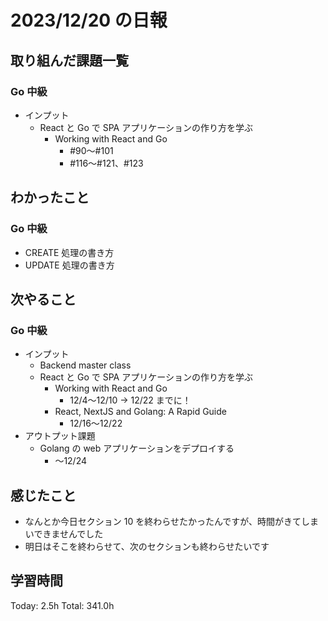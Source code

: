 # 2023/12/20 の日報

## 取り組んだ課題一覧

### Go 中級

- インプット
  - React と Go で SPA アプリケーションの作り方を学ぶ
    - Working with React and Go
      - #90〜#101
      - #116〜#121、#123

## わかったこと

### Go 中級

- CREATE 処理の書き方
- UPDATE 処理の書き方

## 次やること

### Go 中級

- インプット
  - Backend master class
  - React と Go で SPA アプリケーションの作り方を学ぶ
    - Working with React and Go
      - 12/4〜12/10 → 12/22 までに！
    - React, NextJS and Golang: A Rapid Guide
      - 12/16〜12/22
- アウトプット課題
  - Golang の web アプリケーションをデプロイする
    - 〜12/24

## 感じたこと

- なんとか今日セクション 10 を終わらせたかったんですが、時間がきてしまいできませんでした
- 明日はそこを終わらせて、次のセクションも終わらせたいです

## 学習時間

Today: 2.5h
Total: 341.0h
